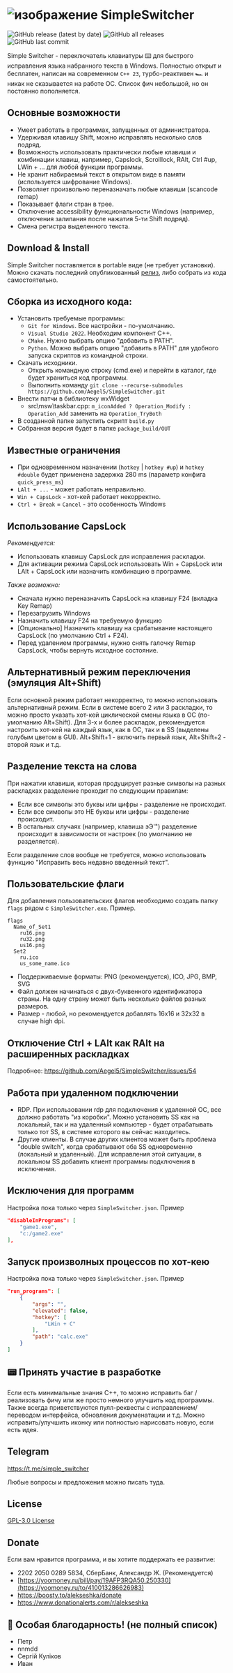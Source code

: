 # ![изображение](https://github.com/user-attachments/assets/a36dfe16-5318-4463-b4c0-c76029dfe742) SimpleSwitcher 
![GitHub release (latest by date)](https://img.shields.io/github/v/release/alexzh2/SimpleSwitcher?style=plastic)
![GitHub all releases](https://img.shields.io/github/downloads/alexzh2/SimpleSwitcher/total?style=plastic)
![GitHub last commit](https://img.shields.io/github/last-commit/alexzh2/SimpleSwitcher?style=plastic)





Simple Switcher - переключатель клавиатуры ⌨️ для быстрого исправления языка набранного текста в Windows. Полностью открыт и бесплатен, написан на современном `С++ 23`, турбо-реактивен 🏎️ и никак не сказывается на работе ОС. Список фич небольшой, но он постоянно пополняется.

## Основные возможности

- Умеет работать в программах, запущенных от администратора. 
- Удерживая клавишу Shift, можно исправлять несколько слов подряд.
- Возможность использовать практически любые клавиши и комбинации клавиш, например, Capslock, Scrolllock, RAlt, Ctrl #up, LWin + ... для любой функции программы.
- Не хранит набираемый текст в открытом виде в памяти (используется шифрование Windows).
- Позволяет произвольно переназначать любые клавиши (scancode remap)
- Показывает флаги стран в трее.
- Отключение accessibility функциональности Windows (например, отключения залипания после нажатия 5-ти Shift подряд).
- Смена регистра выделенного текста.

## Download & Install

Simple Switcher поставляется в portable виде (не требует установки).
Можно скачать последний опубликованный <a href="https://github.com/Aegel5/SimpleSwitcher/releases">релиз</a>, либо собрать из кода самостоятельно.

## Сборка из исходного кода:
- Установить требуемые программы: 
  - `Git for Windows`. Все настройки - по-умолчанию.
  - `Visual Studio 2022`. Необходим компонент C++. 
  - `CMake`. Нужно выбрать опцию "добавить в PATH".
  - `Python`. Можно выбрать опцию "добавить в PATH" для удобного запуска скриптов из командной строки.
- Скачать исходники.
  - Открыть командную строку (cmd.exe) и перейти в каталог, где будет храниться код программы.
  - Выполнить команду `git clone --recurse-submodules https://github.com/Aegel5/SimpleSwitcher.git`
- Внести патчи в библиотеку wxWidget
  - src\msw\taskbar.cpp: `m_iconAdded ? Operation_Modify : Operation_Add` заменить на `Operation_TryBoth`
- В созданной папке запустить скрипт `build.py`
- Собранная версия будет в папке `package_build/OUT`

## Известные ограничения
- При одновременном назначении (`hotkey` | `hotkey #up`) и `hotkey #double` будет применена задержка 280 ms (параметр конфига `quick_press_ms`)
- `LAlt + ...` - может работать неправильно.
- `Win + CapsLock` - хот-кей работает некорректно.
- `Ctrl + Break` = `Cancel` - это особенность Windows

## Использование CapsLock
_Рекомендуется:_ 
- Использовать клавишу CapsLock для исправления раскладки.
- Для активации режима CapsLock использовать Win + CapsLock или LAlt + CapsLock или назначить комбинацию в программе.

_Также возможно:_
- Сначала нужно переназначить CapsLock на клавишу F24 (вкладка Key Remap)
- Перезагрузить Windows
- Назначить клавишу F24 на требуемую функцию
- [Опционально] Назначить клавишу на срабатывание настоящего CapsLock (по умолчанию Ctrl + F24).
- Перед удалением программы, нужно снять галочку Remap CapsLock, чтобы вернуть исходное состояние.

## Альтернативный режим переключения (эмуляция Alt+Shift)
Если основной режим работает некорректно, то можно использовать альтернативный режим.
Если в системе всего 2 или 3 раскладки, то можно просто указать хот-кей циклической смены языка в ОС (по-умолчанию Alt+Shift). Для 3-х и более раскладок, рекомендуется настроить хот-кей на каждый язык, как в ОС, так и в SS  (выделены голубым цветом в GUI). Alt+Shift+1 - включить первый язык, Alt+Shift+2 - второй язык и т.д.

## Разделение текста на слова
При нажатии клавиши, которая продуцирует разные символы на разных раскладках разделение проходит по следующим правилам:
- Если все символы это буквы или цифры - разделение не происходит.
- Если все символы это НЕ буквы или цифры - разделение происходит.
- В остальных случаях (например, клавиша эЭ'") разделение происходит в зависимости от настроек (по умолчанию не разделяется).

Если разделение слов вообще не требуется, можно использовать функцию "Исправить весь недавно введенный текст".

## Пользовательские флаги
Для добавления пользовательских флагов необходимо создать папку `flags` рядом с `SimpleSwitcher.exe`. Пример.
```text
flags
  Name_of_Set1
    ru16.png
    ru32.png
    us16.png
  Set2
    ru.ico
    us_some_name.ico
```
- Поддерживаемые форматы: PNG (рекомендуется), ICO, JPG, BMP, SVG
- Файл должен начинаться с двух-буквенного идентификатора страны. На одну страну может быть несколько файлов разных размеров.
- Размер - любой, но рекомендуется добавлять 16x16 и 32x32 в случае high dpi.

## Отключение Ctrl + LAlt как RAlt на расширенных раскладках
Подробнее: https://github.com/Aegel5/SimpleSwitcher/issues/54

## Работа при удаленном подключении
- RDP. При использовании rdp для подключения к удаленной ОС, все должно работать "из коробки". Можно установить SS как на локальный, так и на удаленный компьютер - будет отрабатывать только тот SS, в системе которого вы сейчас находитесь.
- Другие клиенты. В случае других клиентов может быть проблема "double switch", когда срабатывают оба SS одновременно (локальный и удаленный).
Для исправления этой ситуации, в локальном SS добавить клиент программы подключения в исключения.

## Исключения для программ
Настройка пока только через `SimpleSwitcher.json`. Пример
```json
"disableInPrograms": [
    "game1.exe",
    "c:/game2.exe"
],
```

## Запуск произволных процессов по хот-кею
Настройка пока только через `SimpleSwitcher.json`. Пример
```json
"run_programs": [
    {
        "args": "",
        "elevated": false,
        "hotkey": [
            "LWin + C"
        ],
        "path": "calc.exe"
    }
]
```

## 📟 Принять участие в разработке
Если есть минимальные знания C++, то можно исправить баг / реализовать фичу или же просто немного улучшить код программы.
Также всегда приветствуются пулл-реквесты с исправлением/переводом интерфейса, обновления докуменатации и т.д. Можно исправить/улучшить иконку или полностью нарисовать новую, если есть идея.

## Telegram
https://t.me/simple_switcher

Любые вопросы и предложения можно писать туда.

## License
<a href="LICENSE">GPL-3.0 License</a>  

## Donate
Если вам нравится программа, и вы хотите поддержать ее развитие:
- 2202 2050 0289 5834, CберБанк, Александр Ж. (Рекомендуется)
- [https://yoomoney.ru/bill/pay/19AFP3RQA50.250330](https://yoomoney.ru/to/410013286626983)
- https://boosty.to/alekseshka/donate
- https://www.donationalerts.com/r/alekseshka

## 🌟 Особая благодарность! (не полный список)
- Петр
- nnmdd 
- Сергій Куліков
- Иван
